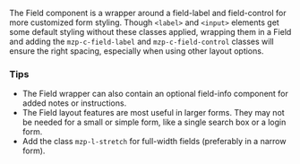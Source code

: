 The Field component is a wrapper around a field-label and field-control for more
customized form styling. Though `<label>` and `<input>` elements get some default
styling without these classes applied, wrapping them in a Field and adding the
`mzp-c-field-label` and `mzp-c-field-control` classes will ensure the right
spacing, especially when using other layout options.

### Tips

- The Field wrapper can also contain an optional field-info component for added
  notes or instructions.
- The Field layout features are most useful in larger forms. They may not be
  needed for a small or simple form, like a single search box or a login form.
- Add the class `mzp-l-stretch` for full-width fields (preferably in a narrow form).
